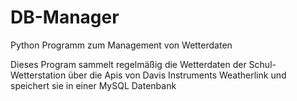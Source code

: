 # DB-Manager
Python Programm zum Management von Wetterdaten

Dieses Program sammelt regelmäßig die Wetterdaten der Schul-Wetterstation 
über die Apis von Davis Instruments Weatherlink 
und speichert sie in einer MySQL Datenbank
